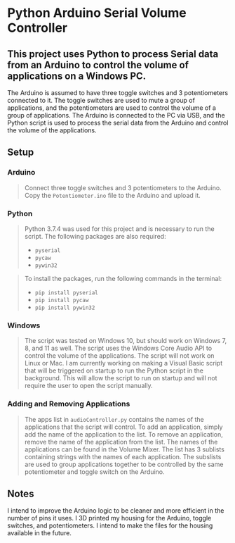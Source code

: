 # Python Arduino Serial Volume Controller
## This project uses Python to process Serial data from an Arduino to control the volume of applications on a Windows PC.
The Arduino is assumed to have three toggle switches and 3 potentiometers connected to it. The toggle switches are used to mute a group of applications, and the potentiometers are used to control the volume of a group of applications. The Arduino is connected to the PC via USB, and the Python script is used to process the serial data from the Arduino and control the volume of the applications.

## Setup
### Arduino
> Connect three toggle switches and 3 potentiometers to the Arduino.
> Copy the `Potentiometer.ino` file to the Arduino and upload it.

### Python
> Python 3.7.4 was used for this project and is necessary to run the script. The following packages are also required:
> - `pyserial`
> - `pycaw`
> - `pywin32`

> To install the packages, run the following commands in the terminal:
> - `pip install pyserial`
> - `pip install pycaw`
> - `pip install pywin32`

### Windows
> The script was tested on Windows 10, but should work on Windows 7, 8, and 11 as well. The script uses the Windows Core Audio API to control the volume of the applications. The script will not work on Linux or Mac.
> I am currently working on making a Visual Basic script that will be triggered on startup to run the Python script in the background. This will allow the script to run on startup and will not require the user to open the script manually.

### Adding and Removing Applications
> The apps list in `audioController.py` contains the names of the applications that the script will control. To add an application, simply add the name of the application to the list. To remove an application, remove the name of the application from the list. The names of the applications can be found in the Volume Mixer. The list has 3 sublists containing strings with the names of each application. The subslists are used to group applications together to be controlled by the same potentiometer and toggle switch on the Arduino.

## Notes
I intend to improve the Arduino logic to be cleaner and more efficient in the number of pins it uses. I 3D printed my housing for the Arduino, toggle switches, and potentiometers. I intend to make the files for the housing available in the future.